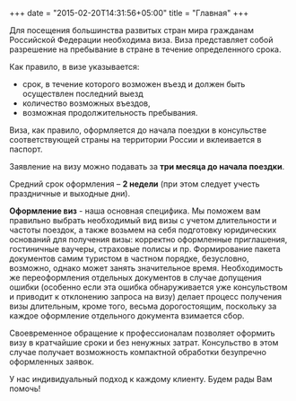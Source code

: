 +++
date = "2015-02-20T14:31:56+05:00"
title = "Главная"
+++


Для посещения большинства развитых стран мира гражданам Российской Федерации необходима виза. 
Виза представляет собой разрешение на пребывание в стране в течение определенного срока. 

Как правило, в визе указывается:

* срок, в течение которого возможен въезд и должен быть осуществлен последний выезд
* количество возможных въездов, 
* возможная продолжительность пребывания. 

Виза, как правило, оформляется до начала поездки в консульстве соответствующей страны на территории России и вклеивается в паспорт.

Заявление на визу можно  подавать за **три месяца до начала поездки**.

Cредний срок оформления – **2 недели** (при этом следует учесть праздничные и выходные дни).

**Оформление виз**  - наша основная специфика. Мы поможем вам правильно выбрать необходимый вид визы с учетом длительности и частоты поездок, а также возьмем на себя подготовку юридических оснований для получения визы: корректно оформленные приглашения, гостиничные ваучеры, страховые полисы и пр. Формирование пакета документов самим туристом в частном порядке, безусловно, возможно, однако может занять значительное время. Необходимость же переоформления отдельных документов в случае допущения ошибки (особенно если эта ошибка обнаруживается уже консульством и приводит к отклонению запроса на визу) делает процесс получения визы длительным, кроме того, весьма дорогостоящим, поскольку за каждое оформление отдельного документа взимается сбор.

Своевременное обращение к профессионалам позволяет оформить визу в кратчайшие сроки и без ненужных затрат. Консульство в этом случае получает возможность компактной обработки безупречно оформленных заявок.

У нас индивидуальный подход к каждому клиенту. Будем рады Вам помочь!
